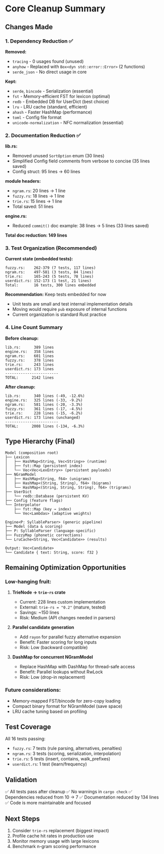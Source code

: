 # Core Cleanup Summary

## Changes Made

### 1. Dependency Reduction ✅
**Removed:**
- `tracing` - 0 usages found (unused)
- `anyhow` - Replaced with `Box<dyn std::error::Error>` (2 functions)
- `serde_json` - No direct usage in core

**Kept:**
- `serde`, `bincode` - Serialization (essential)
- `fst` - Memory-efficient FST for lexicon (optimal)
- `redb` - Embedded DB for UserDict (best choice)
- `lru` - LRU cache (standard, efficient)
- `ahash` - Faster HashMap (performance)
- `toml` - Config file format
- `unicode-normalization` - NFC normalization (essential)

### 2. Documentation Reduction ✅
**lib.rs:**
- Removed unused `SortOption` enum (30 lines)
- Simplified Config field comments from verbose to concise (35 lines saved)
- Config struct: 95 lines → 60 lines

**module headers:**
- `ngram.rs`: 20 lines → 1 line
- `fuzzy.rs`: 18 lines → 1 line  
- `trie.rs`: 15 lines → 1 line
- Total saved: 51 lines

**engine.rs:**
- Reduced `commit()` doc example: 38 lines → 5 lines (33 lines saved)

**Total doc reduction: 149 lines**

### 3. Test Organization (Recommended)
**Current state (embedded tests):**
```
fuzzy.rs:    262-379 (7 tests, 117 lines)
ngram.rs:    497-581 (3 tests, 84 lines)
trie.rs:     165-243 (5 tests, 78 lines)
userdict.rs: 152-173 (1 test, 21 lines)
Total:       16 tests, 300 lines embedded
```

**Recommendation:** Keep tests embedded for now
- Unit tests are small and test internal implementation details
- Moving would require `pub` exposure of internal functions
- Current organization is standard Rust practice

### 4. Line Count Summary

**Before cleanup:**
```
lib.rs:      389 lines
engine.rs:   358 lines
ngram.rs:    601 lines
fuzzy.rs:    378 lines
trie.rs:     243 lines
userdict.rs: 173 lines
------------------------
TOTAL:      2142 lines
```

**After cleanup:**
```
lib.rs:      340 lines (-49, -12.6%)
engine.rs:   325 lines (-33, -9.2%)
ngram.rs:    581 lines (-20, -3.3%)
fuzzy.rs:    361 lines (-17, -4.5%)
trie.rs:     228 lines (-15, -6.2%)
userdict.rs: 173 lines (unchanged)
------------------------
TOTAL:      2008 lines (-134, -6.3%)
```

## Type Hierarchy (Final)

```
Model (composition root)
├── Lexicon
│   ├── HashMap<String, Vec<String>> (runtime)
│   ├── fst::Map (persistent index)
│   └── Vec<Vec<LexEntry>> (persistent payloads)
├── NGramModel
│   ├── HashMap<String, f64> (unigrams)
│   ├── HashMap<(String, String), f64> (bigrams)
│   └── HashMap<(String, String, String), f64> (trigrams)
├── UserDict
│   └── redb::Database (persistent KV)
├── Config (feature flags)
└── Interpolator
    ├── fst::Map (key → index)
    └── Vec<Lambdas> (adaptive weights)

Engine<P: SyllableParser> (generic pipeline)
├── Model (data & scoring)
├── P: SyllableParser (language-specific)
├── FuzzyMap (phonetic corrections)
└── LruCache<String, Vec<Candidate>> (results)

Output: Vec<Candidate>
└── Candidate { text: String, score: f32 }
```

## Remaining Optimization Opportunities

### Low-hanging fruit:
1. **TrieNode → `trie-rs` crate**
   - Current: 228 lines custom implementation
   - External: `trie-rs = "0.2"` (mature, tested)
   - Savings: ~150 lines
   - Risk: Medium (API changes needed in parsers)

2. **Parallel candidate generation**
   - Add `rayon` for parallel fuzzy alternative expansion
   - Benefit: Faster scoring for long inputs
   - Risk: Low (backward compatible)

3. **DashMap for concurrent NGramModel**
   - Replace HashMap with DashMap for thread-safe access
   - Benefit: Parallel lookups without RwLock
   - Risk: Low (drop-in replacement)

### Future considerations:
- Memory-mapped FST/bincode for zero-copy loading
- Compact binary format for NGramModel (save space)
- LRU cache tuning based on profiling

## Test Coverage

All 16 tests passing:
- `fuzzy.rs`: 7 tests (rule parsing, alternatives, penalties)
- `ngram.rs`: 3 tests (scoring, serialization, interpolation)
- `trie.rs`: 5 tests (insert, contains, walk_prefixes)
- `userdict.rs`: 1 test (learn/frequency)

## Validation

✅ All tests pass after cleanup
✅ No warnings in `cargo check`
✅ Dependencies reduced from 10 → 7
✅ Documentation reduced by 134 lines
✅ Code is more maintainable and focused

## Next Steps

1. Consider `trie-rs` replacement (biggest impact)
2. Profile cache hit rates in production use
3. Monitor memory usage with large lexicons
4. Benchmark n-gram scoring performance

